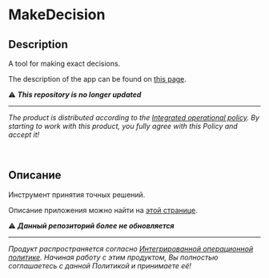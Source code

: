 # MakeDecision

## Description

A tool for making exact decisions.

The description of the app can be found on [this page](https://adslbarxatov.github.io/MakeDecision).

:warning: ***This repository is no longer updated***

---

*The product is distributed according to the [Integrated operational policy](https://adslbarxatov.github.io/IOP).
By starting to work with this product, you fully agree with this Policy and accept it!*

&nbsp;



## Описание

Инструмент принятия точных решений.

Описание приложения можно найти на [этой странице](https://adslbarxatov.github.io/MakeDecision/ru).

:warning: ***Данный репозиторий более не обновляется***

---

*Продукт распространяется согласно [Интегрированной операционной политике](https://adslbarxatov.github.io/IOP/ru).
Начиная работу с этим продуктом, Вы полностью соглашаетесь с данной Политикой и принимаете её!*
